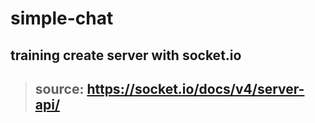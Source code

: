 # simple-chat

## training create server with socket.io
> ## source: https://socket.io/docs/v4/server-api/